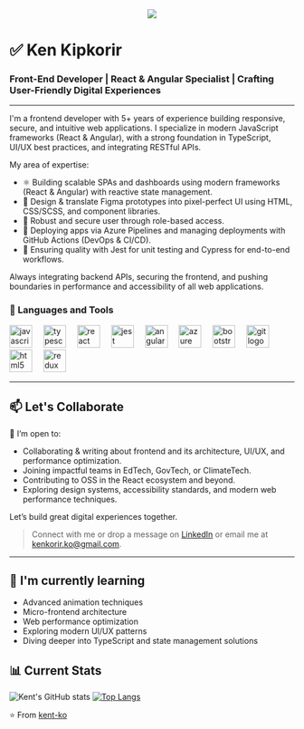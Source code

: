 
<div align="center">
  <img src="https://profile-counter.glitch.me/kent-ko/count.svg?"  />
</div>


<h1> ✅ Ken Kipkorir</h1> 

### Front-End Developer | React & Angular Specialist | Crafting User-Friendly Digital Experiences
---

I'm a frontend developer with 5+ years of experience building responsive, secure, and intuitive web applications. I specialize in modern JavaScript frameworks (React & Angular), with a strong foundation in TypeScript, UI/UX best practices, and integrating RESTful APIs.

My area of expertise:
  - ⚛️ Building scalable SPAs and dashboards using modern frameworks (React & Angular) with reactive state management.
  - 🎨 Design & translate Figma prototypes into pixel-perfect UI using HTML, CSS/SCSS, and component libraries.
  - 🔐 Robust and secure user through role-based access.
  - 🚀 Deploying apps via Azure Pipelines and managing deployments with GitHub Actions (DevOps & CI/CD).
  - 🧪 Ensuring quality with Jest for unit testing and Cypress for end-to-end workflows.


Always integrating backend APIs, securing the frontend, and pushing boundaries in performance and accessibility of all web applications.


### 🧰 Languages and Tools


<div align="left">
  <img src="https://cdn.jsdelivr.net/gh/devicons/devicon/icons/javascript/javascript-original.svg" height="40" alt="javascript logo"  />
  <img width="12" />
  <img src="https://cdn.jsdelivr.net/gh/devicons/devicon/icons/typescript/typescript-original.svg" height="40" alt="typescript logo"  />
  <img width="12" />
  <img src="https://cdn.jsdelivr.net/gh/devicons/devicon/icons/react/react-original.svg" height="40" alt="react logo"  />
  <img width="12" />
  <img src="https://cdn.jsdelivr.net/gh/devicons/devicon/icons/jest/jest-plain.svg" height="40" alt="jest logo"  />
  <img width="12" />
  <img src="https://cdn.jsdelivr.net/gh/devicons/devicon/icons/angularjs/angularjs-original.svg" height="40" alt="angularjs logo"  />
  <img width="12" />
  <img src="https://cdn.jsdelivr.net/gh/devicons/devicon/icons/azure/azure-original.svg" height="40" alt="azure logo"  />
  <img width="12" />
  <img src="https://cdn.jsdelivr.net/gh/devicons/devicon/icons/bootstrap/bootstrap-original.svg" height="40" alt="bootstrap logo"  />
  <img width="12" />
  <img src="https://cdn.jsdelivr.net/gh/devicons/devicon/icons/git/git-original.svg" height="40" alt="git logo"  />
  <img width="12" />
  <img src="https://cdn.jsdelivr.net/gh/devicons/devicon/icons/html5/html5-original.svg" height="40" alt="html5 logo"  />
  <img width="12" />
  <img src="https://cdn.jsdelivr.net/gh/devicons/devicon/icons/redux/redux-original.svg" height="40" alt="redux logo"  />
</div>

---


## 📫 Let's Collaborate

🌱 I’m open to:
  - Collaborating & writing about frontend and its architecture, UI/UX, and performance optimization.
  - Joining impactful teams in EdTech, GovTech, or ClimateTech.
  - Contributing to OSS in the React ecosystem and beyond.
  - Exploring design systems, accessibility standards, and modern web performance techniques.

 Let’s build great digital experiences together.  
> Connect with me or drop a message on [LinkedIn](https://www.linkedin.com/in/ken-kipkorir/) or email me at kenkorir.ko@gmail.com.

---

## 🌱 I'm currently learning
- Advanced animation techniques
- Micro-frontend architecture
- Web performance optimization
- Exploring modern UI/UX patterns
- Diving deeper into TypeScript and state management solutions




## 📊 Current Stats
    

![Kent's GitHub stats](https://github-readme-stats.vercel.app/api?username=kent-ko&show_icons=true&theme=tokyonight) [![Top Langs](https://github-readme-stats.vercel.app/api/top-langs/?username=kent-ko&layout=compact&theme=tokyonight)](https://github.com/kent-ko/github-readme-stats)

  


⭐️ From [kent-ko](https://github.com/kent-ko)

<!--
**kent-ko/kent-ko** is a ✨ _special_ ✨ repository because its `README.md` (this file) appears on your GitHub profile.

Here are some ideas to get you started:

- 🔭 I’m currently working on ...
- 🌱 I’m currently learning ...
- 👯 I’m looking to collaborate on ...
- 🤔 I’m looking for help with ...
- 💬 Ask me about ...
- 📫 How to reach me: ...
- 😄 Pronouns: ...
- ⚡ Fun fact: ...
-->
